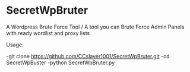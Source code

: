 # SecretWpBruter
A Wordpress Brute Force Tool / A tool you can Brute Force Admin Panels with ready wordlist and proxy lists

Usage:

-git clone https://github.com/CCslayer1001/SecretWpBruter.git
-cd SecretWpBuster
-python SecretWpBruter.py
